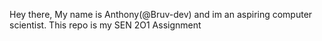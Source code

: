 Hey there, My name is Anthony(@Bruv-dev) and im an aspiring computer scientist. This repo is my SEN 2O1 Assignment

